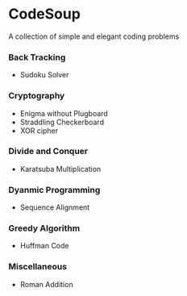 # CodeSoup
A collection of simple and elegant coding problems


### Back Tracking
* Sudoku Solver

### Cryptography
* Enigma without Plugboard
* Straddling Checkerboard
* XOR cipher

### Divide and Conquer
* Karatsuba Multiplication

### Dyanmic Programming
* Sequence Alignment

### Greedy Algorithm
* Huffman Code

### Miscellaneous
* Roman Addition
